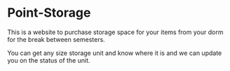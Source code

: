 # Point-Storage
This is a website to purchase storage space for your items from your dorm for the break between semesters.  

You can get any size storage unit and know where it is and we can update you on the status of the unit.  
